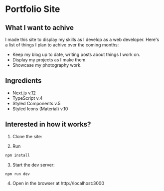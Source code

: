 # Portfolio Site

## What I want to achive
I made this site to display my skills as I develop as a web developer. Here's a list of things I plan to achive over the coming months: 

* Keep my blog up to date, writing posts about things I work on.
* Display my projects as I make them. 
* Showcase my photography work.

## Ingredients

- Next.js v.12
- TypeScript v.4
- Styled Components v.5
- Styled Icons (Material) v.10

## Interested in how it works?

1. Clone the site:

2. Run

```bash
npm install
```

3. Start the dev server:

```bash
npm run dev
```

4. Open in the browser at http://localhost:3000

